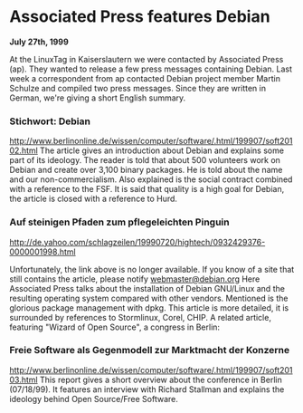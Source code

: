 
Associated Press features Debian
================================


**July 27th, 1999**


At the LinuxTag in Kaiserslautern we were contacted by Associated
Press (ap). They wanted to release a few press messages containing
Debian. Last week a correspondent from ap contacted Debian project
member Martin Schulze and compiled two press messages.
Since they are written in German, we're giving a short English
summary.
### Stichwort: Debian


<http://www.berlinonline.de/wissen/computer/software/.html/199907/soft20102.html>
The article gives an introduction about Debian and explains some
 part of its ideology. The reader is told that about 500
 volunteers work on Debian and create over 3,100 binary packages. He
 is told about the name and our non-commercialism. Also explained is
 the social contract combined with a reference to the FSF. It is
 said that quality is a high goal for Debian, the article is closed
 with a reference to Hurd.
### Auf steinigen Pfaden zum pflegeleichten Pinguin


 http://de.yahoo.com/schlagzeilen/19990720/hightech/0932429376-0000001998.html
  
Unfortunately, the link above is no longer available. If you know of a site that
still contains the article, please notify
[webmaster@debian.org](mailto:webmaster@debian.org)
Here Associated Press talks about the installation of Debian
 GNU/Linux and the resulting operating system compared with other
 vendors. Mentioned is the glorious package management with dpkg.
 This article is more detailed, it is surrounded by references to
 Stormlinux, Corel, CHIP.
A related article, featuring "Wizard of Open Source", a congress in
Berlin:
### Freie Software als Gegenmodell zur Marktmacht der Konzerne


<http://www.berlinonline.de/wissen/computer/software/.html/199907/soft20103.html>
This report gives a short overview about the conference in Berlin
 (07/18/99). It features an interview with Richard Stallman and
 explains the ideology behind Open Source/Free Software.














